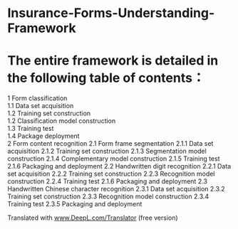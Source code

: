 # Insurance-Forms-Understanding-Framework

# The entire framework is detailed in the following table of contents：

1 Form classification  
  1.1 Data set acquisition  
  1.2 Training set construction  
  1.2 Classification model construction  
  1.3 Training test  
  1.4 Package deployment  
2 Form content recognition
	2.1 Form frame segmentation
		2.1.1 Data set acquisition
		2.1.2 Training set construction
		2.1.3 Segmentation model construction
		2.1.4 Complementary model construction
		2.1.5 Training test
		2.1.6 Packaging and deployment
	2.2 Handwritten digit recognition
		2.2.1 Data set acquisition
		2.2.2 Training set construction
		2.2.3 Recognition model construction
		2.2.4 Training test
		2.1.6 Packaging and deployment
	2.3 Handwritten Chinese character recognition
		2.3.1 Data set acquisition
		2.3.2 Training set construction
		2.3.3 Recognition model construction
		2.3.4 Training test
		2.3.5 Packaging and deployment

Translated with www.DeepL.com/Translator (free version)
